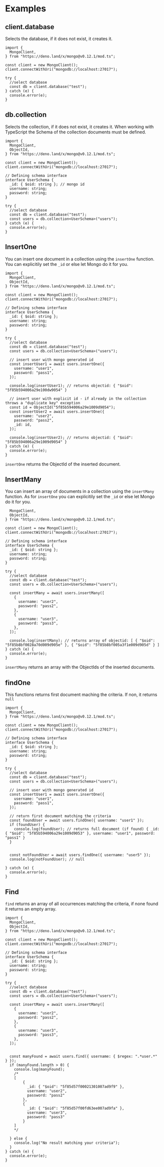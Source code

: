# Examples

## client.database

Selects the database, if it does not exist, it creates it.

```
import {
  MongoClient,
} from "https://deno.land/x/mongo@v0.12.1/mod.ts";

const client = new MongoClient();
client.connectWithUri("mongodb://localhost:27017");

try {
  //select database
  const db = client.database("test");
} catch (e) {
  console.error(e);
}
``` 
## db.collection

Selects the collection, if it does not exist, it creates it.
When working with TypeScript the Schema of the collection documents must be defined.

``` 
import {
  MongoClient,
  ObjectId,
} from "https://deno.land/x/mongo@v0.12.1/mod.ts";

const client = new MongoClient();
client.connectWithUri("mongodb://localhost:27017");

// Defining schema interface
interface UserSchema {
  _id: { $oid: string }; // mongo id
  username: string;
  password: string;
}

try {
  //select database
  const db = client.database("test");
  const users = db.collection<UserSchema>("users");
} catch (e) {
  console.error(e);
}
``` 

## InsertOne

You can insert one document in a collection using the `insertOne` function. You can explicitily set the `_id` or else let Mongo do it for you.

```
import {
  MongoClient,
  ObjectId,
} from "https://deno.land/x/mongo@v0.12.1/mod.ts";

const client = new MongoClient();
client.connectWithUri("mongodb://localhost:27017");

// Defining schema interface
interface UserSchema {
  _id: { $oid: string };
  username: string;
  password: string;
}

try {
  //select database
  const db = client.database("test");
  const users = db.collection<UserSchema>("users");

  // insert user with mongo generated id
  const insertUser1 = await users.insertOne({
    username: "user1",
    password: "pass1",
  });

  console.log(insertUser1); // returns objectid: { "$oid": "5f85b594006a29e100dw9054" }

  // insert user with explicit id - if already in the collection throws a "duplicate key" exception
  const id = ObjectId("5f85b594006a29e1009d9054");
  const insertUser2 = await users.insertOne({
    username: "user2",
    password: "pass2",
    _id: id,
  });

  console.log(insertUser2); // returns objectid: { "$oid": "5f85b594006a29e1009d9054" }
} catch (e) {
  console.error(e);
}

```

`insertOne` returns the ObjectId of the inserted document.

## InsertMany

You can insert an array of documents in a collection using the `insertMany` function. As for `insertOne` you can explicitily set the `_id` or else let Mongo do it for you.

```import {
  MongoClient,
  ObjectId,
} from "https://deno.land/x/mongo@v0.12.1/mod.ts";

const client = new MongoClient();
client.connectWithUri("mongodb://localhost:27017");

// Defining schema interface
interface UserSchema {
  _id: { $oid: string };
  username: string;
  password: string;
}

try {
  //select database
  const db = client.database("test");
  const users = db.collection<UserSchema>("users");

  const insertMany = await users.insertMany([
    {
      username: "user2",
      password: "pass2",
    },
    {
      username: "user3",
      password: "pass3",
    },
  ]);

  console.log(insertMany); // returns array of objectid: [ { "$oid": "5f85b8bf0028a70d009d905e" }, { "$oid": "5f85b8bf005a3f1e009d905d" } ]
} catch (e) {
  console.error(e);
}
``` 

`insertMany` returns an array with the ObjectIds of the inserted documents.

## findOne

This functions returns first document maching the criteria. If non, it returns `null`

``` 
import {
  MongoClient,
} from "https://deno.land/x/mongo@v0.12.1/mod.ts";

const client = new MongoClient();
client.connectWithUri("mongodb://localhost:27017");

// Defining schema interface
interface UserSchema {
  _id: { $oid: string };
  username: string;
  password: string;
}

try {
  //select database
  const db = client.database("test");
  const users = db.collection<UserSchema>("users");

  // insert user with mongo generated id
  const insertUser1 = await users.insertOne({
    username: "user1",
    password: "pass1",
  });

  // return first document matching the criteria
  const foundUser = await users.findOne({ username: "user1" });
  if (foundUser) {
    console.log(foundUser); // returns full document (if found) { _id: { "$oid": "5f85b594006a29e1009d9053" }, username: "user1", password: "pass1" }
  }


  const notFoundUser = await users.findOne({ username: "user5" });
  console.log(notFoundUser); // null

} catch (e) {
  console.error(e);
}
```

## Find 

`find` returns an array of all occurrences matching the criteria, if none found it returns an empty array.

```
import {
  MongoClient,
  ObjectId,
} from "https://deno.land/x/mongo@v0.12.1/mod.ts";

const client = new MongoClient();
client.connectWithUri("mongodb://localhost:27017");

// Defining schema interface
interface UserSchema {
  _id: { $oid: string };
  username: string;
  password: string;
}

try {
  //select database
  const db = client.database("test");
  const users = db.collection<UserSchema>("users");

  const insertMany = await users.insertMany([
    {
      username: "user2",
      password: "pass2",
    },
    {
      username: "user3",
      password: "pass3",
    },
  ]);


  const manyFound = await users.find({ username: { $regex: ".*user.*" } });
  if (manyFound.length > 0) {
    console.log(manyFound);
    /*
    [
        {
          _id: { "$oid": "5f85d57f00021301007ad9f9" },
          username: "user2",
          password: "pass2"
        },
        {
          _id: { "$oid": "5f85d57f00fd63ee007ad9fa" },
          username: "user3",
          password: "pass3"
        }
    ]
    */
    
  } else {
    console.log("No result matching your criteria");
  }
} catch (e) {
  console.error(e);
}
``` 